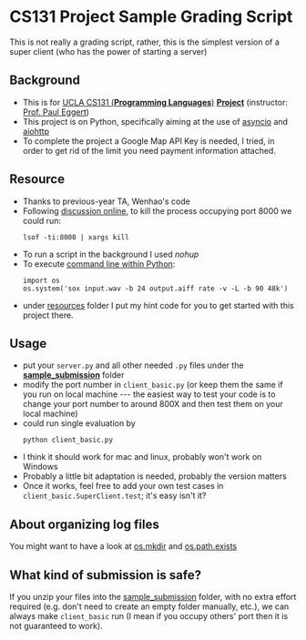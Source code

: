 # CS131 Project Sample Grading Script
 This is not really a grading script, rather, this is the simplest version of a super client (who has the power of starting a server)

## Background
- This is for [UCLA CS131 (**Programming Languages**)](http://web.cs.ucla.edu/classes/fall19/cs131/index.html) [**Project**](http://web.cs.ucla.edu/classes/fall19/cs131/hw/pr.html) (instructor: [Prof. Paul Eggert](http://web.cs.ucla.edu/classes/fall19/cs131/mail-eggert.html))
- This project is on Python, specifically aiming at the use of [asyncio](https://docs.python.org/3/library/asyncio.html) and [aiohttp](https://aiohttp.readthedocs.io/en/stable/)
- To complete the project a Google Map API Key is needed, I tried, in order to get rid of the limit you need payment information attached.

## Resource
- Thanks to previous-year TA, Wenhao's code
- Following [discussion online](https://stackoverflow.com/questions/3855127/find-and-kill-process-locking-port-3000-on-mac), to kill the process occupying port 8000 we could run: 
    ```shell
    lsof -ti:8000 | xargs kill
    ```
- To run a script in the background I used *nohup*
- To execute [command line within Python](https://stackoverflow.com/questions/450285/executing-command-line-programs-from-within-python):
    ```shell
    import os
    os.system('sox input.wav -b 24 output.aiff rate -v -L -b 90 48k')
    ```
- under [resources](./resources) folder I put my hint code for you to get started with this project there.

## Usage
* put your ```server.py``` and all other needed ```.py``` files under the [**sample_submission**](./sample_submission) folder
* modify the port number in ```client_basic.py``` (or keep them the same if you run on local machine --- the easiest way to test your code is to change your port number to around 800X and then test them on your local machine)
* could run single evaluation by
    ```shell
    python client_basic.py
    ```
* I think it should work for mac and linux, probably won't work on Windows
* Probably a little bit adaptation is needed, probably the version matters
* Once it works, feel free to add your own test cases in ```client_basic.SuperClient.test```; it's easy isn't it?

## About organizing log files
You might want to have a look at [os.mkdir](https://www.tutorialspoint.com/python/os_mkdir.htm) and [os.path.exists](https://www.geeksforgeeks.org/python-os-path-exists-method/)

## What kind of submission is safe?
If you unzip your files into the [sample_submission](./sample_submission) folder, with no extra effort required (e.g. don't need to create an empty folder manually, etc.), we can always make ```client_basic``` run (I mean if you occupy others' port then it is not guaranteed to work).

